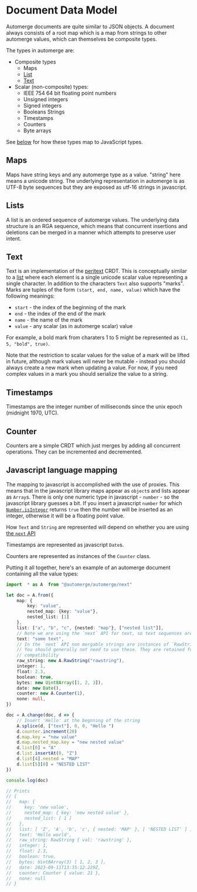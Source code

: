 
# Document Data Model

Automerge documents are quite similar to JSON objects. A document always consists of a root map which is a map from strings to other automerge values, which can themselves be composite types.

The types in automerge are:

* Composite types
    * Maps
    * [List](lists)
    * [Text](./text)
* Scalar (non-composite) types:
    * IEEE 754 64 bit floating point numbers
    * Unsigned integers
    * Signed integers
    * Booleans Strings
    * Timestamps
    * Counters
    * Byte arrays

See [below](#javascript-language-mapping) for how these types map to JavaScript types.

## Maps

Maps have string keys and any automerge type as a value. "string" here means a unicode string. The underlying representation in automerge is as UTF-8 byte sequences but they are exposed as utf-16 strings in javascript.

## Lists

A list is an ordered sequence of automerge values. The underlying data structure is an RGA sequence, which means that concurrent insertions and deletions can be merged in a manner which attempts to preserve user intent.

## Text

Text is an implementation of the [peritext](https://www.inkandswitch.com/peritext/) CRDT. This is conceptually similar to a [list](#lists) where each element is a single unicode scalar value representing a single character. In addition to the characters `Text` also supports "marks". Marks are tuples of the form `(start, end, name, value)` which have the following meanings:

* `start` - the index of the beginning of the mark
* `end` - the index of the end of the mark
* `name` - the name of the mark
* `value` - any scalar (as in automerge scalar) value

For example, a bold mark from charaters 1 to 5 might be represented as `(1, 5, "bold", true)`.

Note that the restriction to scalar values for the value of a mark will be lifted in future, although mark values will never be mutable - instead you should always create a new mark when updating a value. For now, if you need complex values in a mark you should serialize the value to a string.

## Timestamps

Timestamps are the integer number of milliseconds since the unix epoch (midnight 1970, UTC).

## Counter

Counters are a simple CRDT which just merges by adding all concurrent operations. They can be incremented and decremented.

## Javascript language mapping

The mapping to javascript is accomplished with the use of proxies. This means that in the javascript library maps appear as `object`s and lists appear as `Array`s. There is only one numeric type in javascript - `number` - so the javascript library guesses a bit. If you insert a javascript `number` for which [`Number.isInteger`](https://developer.mozilla.org/en-US/docs/Web/JavaScript/Reference/Global_Objects/Number/isInteger) returns `true` then the number will be inserted as an integer, otherwise it will be a floating point value.

How `Text` and `String` are represented will depend on whether you are using [the `next` API](/docs/the_js_packages#the-next-api)

Timestamps are represented as javascript `Date`s.

Counters are represented as instances of the `Counter` class.

Putting it all together, here's an example of an automerge document containing all the value types:

```typescript
import  * as A  from "@automerge/automerge/next"

let doc = A.from({
    map: { 
        key: "value",
        nested_map: {key: "value"},
        nested_list: [1]
    },
    list: ["a", "b", "c", {nested: "map"}, ["nested list"]],
    // Note we are using the `next` API for text, so text sequences are strings
    text: "some text",
    // In the `next` API non mergable strings are instances of `RawString`.
    // You should generally not need to use these. They are retained for backwards
    // compatibility
    raw_string: new A.RawString("rawstring"), 
    integer: 1,
    float: 2.3,
    boolean: true,
    bytes: new Uint8Array([1, 2, 3]),
    date: new Date(),
    counter: new A.Counter(1),
    none: null,
})

doc = A.change(doc, d => {
    // Insert 'Hello' at the begnning of the string
    A.splice(d, ["text"], 0, 0, "Hello ")
    d.counter.increment(20)
    d.map.key = "new value"
    d.map.nested_map.key = "new nested value"
    d.list[0] = "A"
    d.list.insertAt(0, "Z")
    d.list[4].nested = "MAP"
    d.list[5][0] = "NESTED LIST"
})

console.log(doc)

// Prints
// {
//   map: {
//     key: 'new value',
//     nested_map: { key: 'new nested value' },
//     nested_list: [ 1 ]
//   },
//   list: [ 'Z', 'A', 'b', 'c', { nested: 'MAP' }, [ 'NESTED LIST' ] ],
//   text: 'Hello world',
//   raw_string: RawString { val: 'rawstring' },
//   integer: 1,
//   float: 2.3,
//   boolean: true,
//   bytes: Uint8Array(3) [ 1, 2, 3 ],
//   date: 2023-09-11T13:35:12.229Z,
//   counter: Counter { value: 21 },
//   none: null
// }
```
